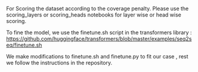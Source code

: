 For Scoring the dataset according to the coverage penalty. Please use the scoring_layers or scoring_heads notebooks for layer wise or head wise scoring.

To fine the model, we use the finetune.sh script in the transformers library :
https://github.com/huggingface/transformers/blob/master/examples/seq2seq/finetune.sh

We make modifications to finetune.sh and finetune.py to fit our case , rest we follow the instructions in the repository.

